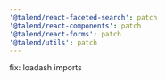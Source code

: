 ```yaml
---
'@talend/react-faceted-search': patch
'@talend/react-components': patch
'@talend/react-forms': patch
'@talend/utils': patch
---
```


fix: loadash imports

